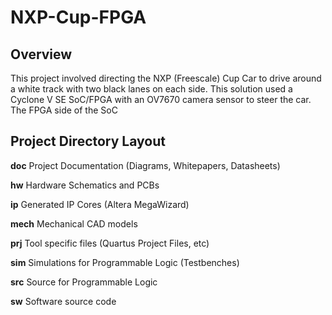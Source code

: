 # NXP-Cup-FPGA

## Overview

This project involved directing the NXP (Freescale) Cup Car to drive around a white track with two black lanes on each side.  This solution used a Cyclone V SE SoC/FPGA with an OV7670 camera sensor to steer the car.  The FPGA side of the SoC

## Project Directory Layout

**doc** Project Documentation (Diagrams, Whitepapers, Datasheets)

**hw** Hardware Schematics and PCBs

**ip** Generated IP Cores (Altera MegaWizard)

**mech** Mechanical CAD models 

**prj** Tool specific files (Quartus Project Files, etc)

**sim** Simulations for Programmable Logic (Testbenches)

**src** Source for Programmable Logic

**sw** Software source code

